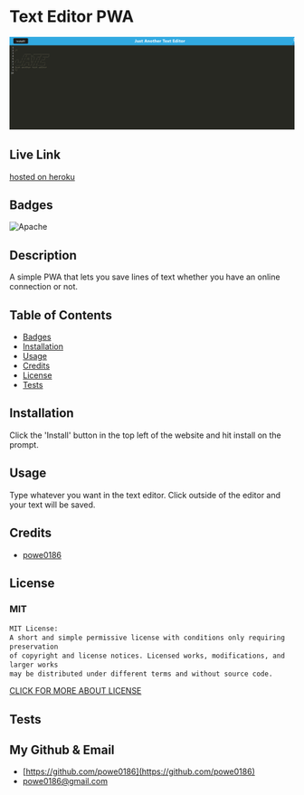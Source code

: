 
  # Text Editor PWA

<img src="./Assets/Capture.PNG">

## Live Link
[hosted on heroku](https://floating-dusk-50634.herokuapp.com/)

## Badges

![Apache](https://img.shields.io/badge/license-MIT-green)

## Description

A simple PWA that lets you save lines of text whether you have an online connection or not.

## Table of Contents

- [Badges](#Badges)
- [Installation](#installation)
- [Usage](#usage)
- [Credits](#credits)
- [License](#license)
- [Tests](#tests)

## Installation

Click the 'Install' button in the top left of the website and hit install on the prompt.

## Usage

Type whatever you want in the text editor. Click outside of the editor and your text will be saved.


## Credits

- [powe0186](https://github.com/powe0186)


## License

### MIT



    MIT License:
    A short and simple permissive license with conditions only requiring preservation
    of copyright and license notices. Licensed works, modifications, and larger works
    may be distributed under different terms and without source code.

[CLICK FOR MORE ABOUT LICENSE](https://choosealicense.com/licenses/mit/)

## Tests



## My Github & Email

- [https://github.com/powe0186](https://github.com/powe0186)
- [powe0186@gmail.com](mailto:powe0186@gmail.com)

